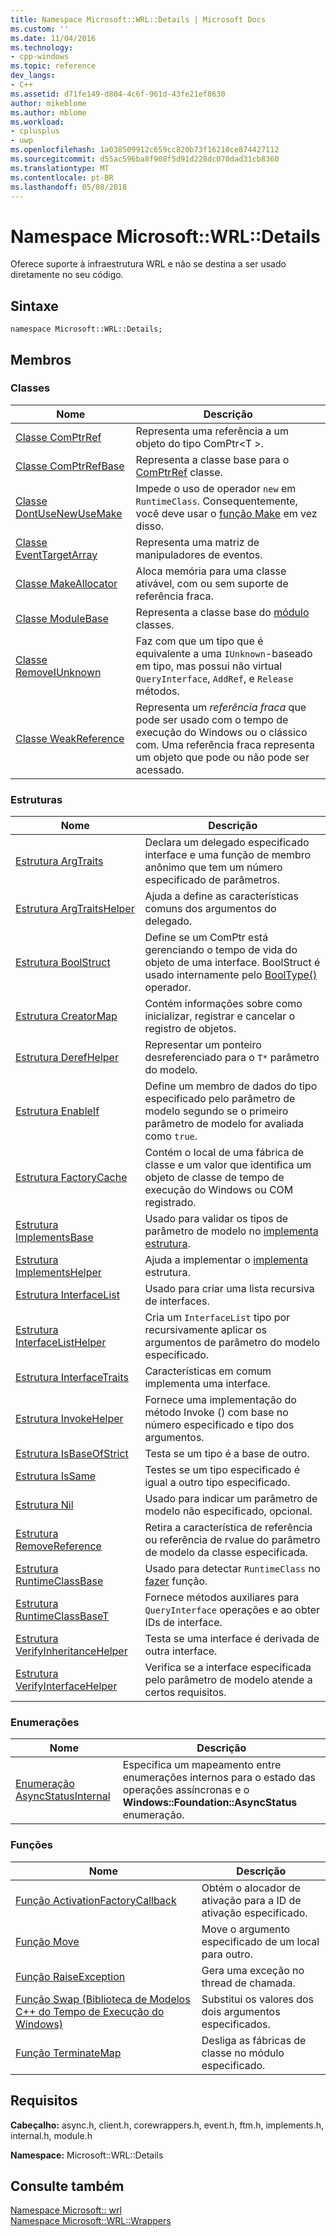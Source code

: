 ```yaml
---
title: Namespace Microsoft::WRL::Details | Microsoft Docs
ms.custom: ''
ms.date: 11/04/2016
ms.technology:
- cpp-windows
ms.topic: reference
dev_langs:
- C++
ms.assetid: d71fe149-d804-4c6f-961d-43fe21ef8630
author: mikeblome
ms.author: mblome
ms.workload:
- cplusplus
- uwp
ms.openlocfilehash: 1a038509912c659cc820b73f16210ce874427112
ms.sourcegitcommit: d55ac596ba8f908f5d91d228dc070dad31cb8360
ms.translationtype: MT
ms.contentlocale: pt-BR
ms.lasthandoff: 05/08/2018
---
```

# <a name="microsoftwrldetails-namespace"></a>Namespace Microsoft::WRL::Details
Oferece suporte à infraestrutura WRL e não se destina a ser usado diretamente no seu código.  
  
## <a name="syntax"></a>Sintaxe  
  
```  
namespace Microsoft::WRL::Details;  
```  
  
## <a name="members"></a>Membros  
  
### <a name="classes"></a>Classes  
  
|Nome|Descrição|  
|----------|-----------------|  
|[Classe ComPtrRef](../windows/comptrref-class.md)|Representa uma referência a um objeto do tipo ComPtr\<T >.|  
|[Classe ComPtrRefBase](../windows/comptrrefbase-class.md)|Representa a classe base para o [ComPtrRef](../windows/comptrref-class.md) classe.|  
|[Classe DontUseNewUseMake](../windows/dontusenewusemake-class.md)|Impede o uso de operador `new` em `RuntimeClass`. Consequentemente, você deve usar o [função Make](../windows/make-function.md) em vez disso.|  
|[Classe EventTargetArray](../windows/eventtargetarray-class.md)|Representa uma matriz de manipuladores de eventos.|  
|[Classe MakeAllocator](../windows/makeallocator-class.md)|Aloca memória para uma classe ativável, com ou sem suporte de referência fraca.|  
|[Classe ModuleBase](../windows/modulebase-class.md)|Representa a classe base do [módulo](../windows/module-class.md) classes.|  
|[Classe RemoveIUnknown](../windows/removeiunknown-class.md)|Faz com que um tipo que é equivalente a uma `IUnknown`-baseado em tipo, mas possui não virtual `QueryInterface`, `AddRef`, e `Release` métodos.|  
|[Classe WeakReference](../windows/weakreference-class1.md)|Representa um *referência fraca* que pode ser usado com o tempo de execução do Windows ou o clássico com. Uma referência fraca representa um objeto que pode ou não pode ser acessado.|  
  
### <a name="structures"></a>Estruturas  
  
|Nome|Descrição|  
|----------|-----------------|  
|[Estrutura ArgTraits](../windows/argtraits-structure.md)|Declara um delegado especificado interface e uma função de membro anônimo que tem um número especificado de parâmetros.|  
|[Estrutura ArgTraitsHelper](../windows/argtraitshelper-structure.md)|Ajuda a define as características comuns dos argumentos do delegado.|  
|[Estrutura BoolStruct](../windows/boolstruct-structure.md)|Define se um ComPtr está gerenciando o tempo de vida do objeto de uma interface. BoolStruct é usado internamente pelo [BoolType()](../windows/comptr-operator-microsoft-wrl-details-booltype-operator.md) operador.|  
|[Estrutura CreatorMap](../windows/creatormap-structure.md)|Contém informações sobre como inicializar, registrar e cancelar o registro de objetos.|  
|[Estrutura DerefHelper](../windows/derefhelper-structure.md)|Representar um ponteiro desreferenciado para o `T*` parâmetro do modelo.|  
|[Estrutura EnableIf](../windows/enableif-structure.md)|Define um membro de dados do tipo especificado pelo parâmetro de modelo segundo se o primeiro parâmetro de modelo for avaliada como `true`.|  
|[Estrutura FactoryCache](../windows/factorycache-structure.md)|Contém o local de uma fábrica de classe e um valor que identifica um objeto de classe de tempo de execução do Windows ou COM registrado.|  
|[Estrutura ImplementsBase](../windows/implementsbase-structure.md)|Usado para validar os tipos de parâmetro de modelo no [implementa estrutura](../windows/implements-structure.md).|  
|[Estrutura ImplementsHelper](../windows/implementshelper-structure.md)|Ajuda a implementar o [implementa](../windows/implements-structure.md) estrutura.|  
|[Estrutura InterfaceList](../windows/interfacelist-structure.md)|Usado para criar uma lista recursiva de interfaces.|  
|[Estrutura InterfaceListHelper](../windows/interfacelisthelper-structure.md)|Cria um `InterfaceList` tipo por recursivamente aplicar os argumentos de parâmetro do modelo especificado.|  
|[Estrutura InterfaceTraits](../windows/interfacetraits-structure.md)|Características em comum implementa uma interface.|  
|[Estrutura InvokeHelper](../windows/invokehelper-structure.md)|Fornece uma implementação do método Invoke () com base no número especificado e tipo dos argumentos.|  
|[Estrutura IsBaseOfStrict](../windows/isbaseofstrict-structure.md)|Testa se um tipo é a base de outro.|  
|[Estrutura IsSame](../windows/issame-structure.md)|Testes se um tipo especificado é igual a outro tipo especificado.|  
|[Estrutura Nil](../windows/nil-structure.md)|Usado para indicar um parâmetro de modelo não especificado, opcional.|  
|[Estrutura RemoveReference](../windows/removereference-structure.md)|Retira a característica de referência ou referência de rvalue do parâmetro de modelo da classe especificada.|  
|[Estrutura RuntimeClassBase](../windows/runtimeclassbase-structure.md)|Usado para detectar `RuntimeClass` no [fazer](../windows/make-function.md) função.|  
|[Estrutura RuntimeClassBaseT](../windows/runtimeclassbaset-structure.md)|Fornece métodos auxiliares para `QueryInterface` operações e ao obter IDs de interface.|  
|[Estrutura VerifyInheritanceHelper](../windows/verifyinheritancehelper-structure.md)|Testa se uma interface é derivada de outra interface.|  
|[Estrutura VerifyInterfaceHelper](../windows/verifyinterfacehelper-structure.md)|Verifica se a interface especificada pelo parâmetro de modelo atende a certos requisitos.|  
  
### <a name="enumerations"></a>Enumerações  
  
|Nome|Descrição|  
|----------|-----------------|  
|[Enumeração AsyncStatusInternal](../windows/asyncstatusinternal-enumeration.md)|Especifica um mapeamento entre enumerações internos para o estado das operações assíncronas e o **Windows::Foundation::AsyncStatus** enumeração.|  
  
### <a name="functions"></a>Funções  
  
|Nome|Descrição|  
|----------|-----------------|  
|[Função ActivationFactoryCallback](../windows/activationfactorycallback-function.md)|Obtém o alocador de ativação para a ID de ativação especificado.|  
|[Função Move](../windows/move-function.md)|Move o argumento especificado de um local para outro.|  
|[Função RaiseException](../windows/raiseexception-function.md)|Gera uma exceção no thread de chamada.|  
|[Função Swap (Biblioteca de Modelos C++ do Tempo de Execução do Windows)](../windows/swap-function-windows-runtime-cpp-template-library.md)|Substitui os valores dos dois argumentos especificados.|  
|[Função TerminateMap](../windows/terminatemap-function.md)|Desliga as fábricas de classe no módulo especificado.|  
  
## <a name="requirements"></a>Requisitos  
 **Cabeçalho:** async.h, client.h, corewrappers.h, event.h, ftm.h, implements.h, internal.h, module.h  
  
 **Namespace:** Microsoft::WRL::Details  
  
## <a name="see-also"></a>Consulte também  
 [Namespace Microsoft:: wrl](../windows/microsoft-wrl-namespace.md)   
 [Namespace Microsoft::WRL::Wrappers](../windows/microsoft-wrl-wrappers-namespace.md)